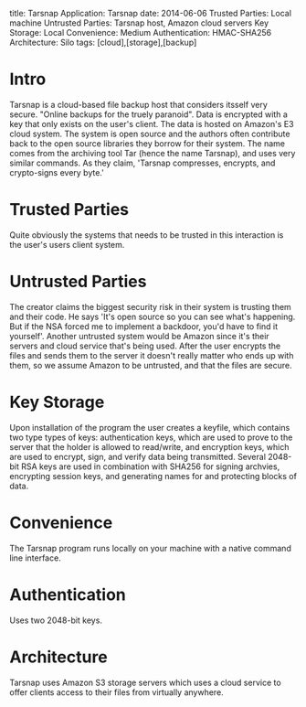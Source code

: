 title: Tarsnap 
Application: Tarsnap 
date: 2014-06-06 
Trusted Parties: Local machine
Untrusted Parties: Tarsnap host, Amazon cloud servers
Key Storage: Local 
Convenience: Medium 
Authentication: HMAC-SHA256 
Architecture: Silo 
tags: [cloud],[storage],[backup]

# Intro

Tarsnap is a cloud-based file backup host that considers itsself very secure. "Online backups for
the truely paranoid". Data is encrypted with a key that only exists on the user's client. The data
is hosted on Amazon's E3 cloud system. The system is open source and the authors often contribute
back to the open source libraries they borrow for their system. The name comes from the archiving
tool Tar (hence the name Tarsnap), and uses very similar commands. As they claim, 'Tarsnap
compresses, encrypts, and crypto-signs every byte.' 

# Trusted Parties
Quite obviously the systems that needs to be trusted in this interaction is the user's users client
system.

# Untrusted Parties
The creator claims the biggest security risk in their system is trusting them and their code. He
says 'It's open source so you can see what's happening. But if the NSA forced me to implement a
backdoor, you'd have to find it yourself'. Another untrusted system would be Amazon since it's
their servers and cloud service that's being used. After the user encrypts the files and sends
them to the server it doesn't really matter who ends up with them, so we assume Amazon to be
untrusted, and that the files are secure.

# Key Storage
Upon installation of the program the user creates a keyfile, which contains two type types of
keys: authentication keys, which are used to prove to the server that the holder is allowed to
read/write, and encryption keys, which are used to encrypt, sign, and verify data being
transmitted. Several 2048-bit RSA keys are used in combination with SHA256 for signing archvies,
encrypting session keys, and generating names for and protecting blocks of data. 

# Convenience
The Tarsnap program runs locally on your machine with a native command line interface. 

# Authentication
Uses two 2048-bit keys.

# Architecture
Tarsnap uses Amazon S3 storage servers which uses a cloud service to offer clients access to
their files from virtually anywhere.


